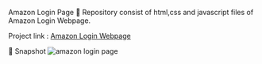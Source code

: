 Amazon Login Page 📄
Repository consist of html,css and javascript files of Amazon Login Webpage.

Project link : [Amazon Login Webpage](https://amazon-login-page.vercel.app/)

📸 Snapshot 
![amazon login page](https://github.com/Kumarsanjeet1/digital-lync-reactjs-training/assets/89514486/80ef4654-a698-4c35-afe4-9263b8d813be)
